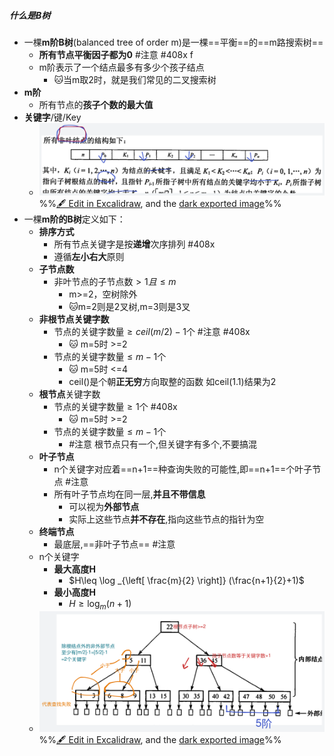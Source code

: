 ##### 什么是B树
- 一棵**m阶B树**(balanced tree of order m)是一棵==平衡==的==m路搜索树==
	- **所有节点平衡因子都为0** #注意 #408x f
	- m阶表示了一个结点最多有多少个孩子结点
		- 🐱当m取2时，就是我们常见的二叉搜索树
- **m阶**
	- 所有节点的**孩子个数的最大值**
- **关键字**/键/Key
	- ![](attachments/%E5%A4%9A%E8%B7%AF%E5%B9%B3%E8%A1%A1%E6%9F%A5%E6%89%BE%E6%A0%91B%E6%A0%91%202022-10-30%2021.13.35.excalidraw.svg)
%%[🖋 Edit in Excalidraw](attachments/%E5%A4%9A%E8%B7%AF%E5%B9%B3%E8%A1%A1%E6%9F%A5%E6%89%BE%E6%A0%91B%E6%A0%91%202022-10-30%2021.13.35.excalidraw.md), and the [dark exported image](attachments/%E5%A4%9A%E8%B7%AF%E5%B9%B3%E8%A1%A1%E6%9F%A5%E6%89%BE%E6%A0%91B%E6%A0%91%202022-10-30%2021.13.35.excalidraw.dark.svg)%%
- 一棵**m阶的B树**定义如下：
	- **排序方式**
		- 所有节点关键字是按**递增**次序排列 #408x 
		- 遵循**左小右大**原则
	- **子节点数**
		- 非叶节点的子节点数$>1 且\leq m$
			- m>=2，空树除外
			- 🐱m=2则是2叉树,m=3则是3叉
	- **非根节点关键字数**
		- 节点的关键字数量$\geq ceil(m/2)-1$个 #注意 #408x 
			- 🐱 m=5时 >=2
		- 节点的关键字数量$\leq m-1$个
			- 🐱  m=5时 <=4
			- ceil()是个朝**正无穷**方向取整的函数 如ceil(1.1)结果为2
	- **根节点**关键字数
		- 节点的关键字数量$\geq 1$个 #408x 
			- 🐱 m=5时 >=2
		- 节点的关键字数量$\leq m-1$个
			- #注意 根节点只有一个,但关键字有多个,不要搞混
	- **叶子节点**
		- n个关键字对应着==n+1==种查询失败的可能性,即==n+1==个叶子节点 #注意                                                                                                                                                                                                                                                                                                                                                                                                                                                                                                                                                                                                                                                                                                                                                                                                                                                                                                                                                                                                                                                                                                                                                                                                                                                                                                                                                                                                                                                                                                                                                                                                                                                                                                                                                                                                                                                                                                                                                                                                                                                                                                                                                                                                                                                                                                                                                                                                                                                                                                                                                                                                                                                                                                                                                                                                                                                                                                                                                                                                                                                                                                                                                                                                                                                                                                                                                                                                                                                                                                                                                                                                                                                                                                                                                                                                                                                                                                                                                                                                                                                                                                                                                                                                                                                                                                                                                                                                                                                                                                                                                                                                                                                                                                                                                                                                                                                                                                                                                                                                                                                                                                                                                                                                                                                                                                                                                                                                                                                                                                                                                                                                                                                                                                                                                                                                                        
		- 所有叶子节点均在同一层,**并且不带信息**
			- 可以视为**外部节点**
			- 实际上这些节点**并不存在**,指向这些节点的指针为空
	- **终端节点**
		- 最底层,==非叶子节点== #注意
	- n个关键字
		- **最大高度H**
			- $H\leq \log _{\left[ \frac{m}{2} \right]} (\frac{n+1}{2}+1)$
		- **最小高度H**
			- $H\geq \log _{m}(n+1)$
	- ![](attachments/%E5%A4%9A%E8%B7%AF%E5%B9%B3%E8%A1%A1%E6%9F%A5%E6%89%BE%E6%A0%91B%E6%A0%91%202022-10-30%2021.09.40.excalidraw.svg)
%%[🖋 Edit in Excalidraw](attachments/%E5%A4%9A%E8%B7%AF%E5%B9%B3%E8%A1%A1%E6%9F%A5%E6%89%BE%E6%A0%91B%E6%A0%91%202022-10-30%2021.09.40.excalidraw.md), and the [dark exported image](attachments/%E5%A4%9A%E8%B7%AF%E5%B9%B3%E8%A1%A1%E6%9F%A5%E6%89%BE%E6%A0%91B%E6%A0%91%202022-10-30%2021.09.40.excalidraw.dark.svg)%%  
